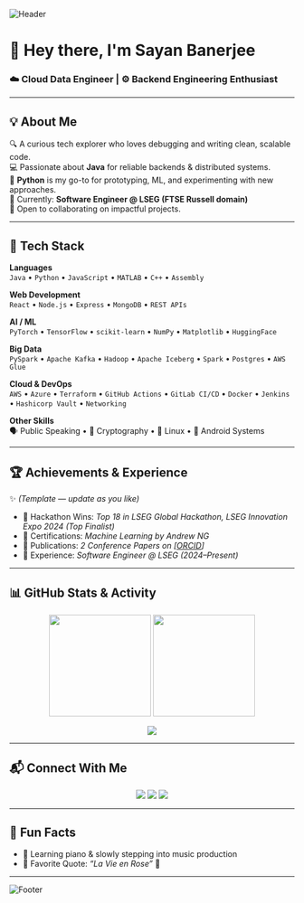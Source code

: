 <!-- Banner -->
![Header](https://capsule-render.vercel.app/api?type=wave&height=200&text=Sayan%20Banerjee&fontAlign=50&fontAlignY=40&color=gradient)

# 👋 Hey there, I'm Sayan Banerjee  

### ☁️ Cloud Data Engineer | ⚙️ Backend Engineering Enthusiast  

---

## 💡 About Me  
🔍 A curious tech explorer who loves debugging and writing clean, scalable code.  
💻 Passionate about **Java** for reliable backends & distributed systems.  
🐍 **Python** is my go-to for prototyping, ML, and experimenting with new approaches.  
🏢 Currently: **Software Engineer @ LSEG (FTSE Russell domain)**  
🤝 Open to collaborating on impactful projects.  

---

## 🚀 Tech Stack  

**Languages**  
`Java` • `Python` • `JavaScript` • `MATLAB` • `C++` • `Assembly`  

**Web Development**  
`React` • `Node.js` • `Express` • `MongoDB` • `REST APIs`  

**AI / ML**  
`PyTorch` • `TensorFlow` • `scikit-learn` • `NumPy` • `Matplotlib` • `HuggingFace`  

**Big Data**  
`PySpark` • `Apache Kafka` • `Hadoop` • `Apache Iceberg` • `Spark` • `Postgres` • `AWS Glue`  

**Cloud & DevOps**  
`AWS` • `Azure` • `Terraform` • `GitHub Actions` • `GitLab CI/CD` • `Docker` • `Jenkins` • `Hashicorp Vault` • `Networking`  

**Other Skills**  
🗣 Public Speaking • 🔐 Cryptography • 🐧 Linux • 📱 Android Systems  

---

## 🏆 Achievements & Experience  
✨ *(Template — update as you like)*  

- 🥇 Hackathon Wins: *Top 18 in LSEG Global Hackathon, LSEG Innovation Expo 2024 (Top Finalist)*  
- 📜 Certifications: *Machine Learning by Andrew NG*  
- 📖 Publications: *2 Conference Papers on [[ORCID](https://orcid.org/my-orcid?orcid=0009-0009-2665-1817)]*  
- 💼 Experience: *Software Engineer @ LSEG (2024–Present)*  

---

## 📊 GitHub Stats & Activity  

<p align="center">
  <img src="https://github-readme-stats.vercel.app/api?username=Sayan-sam&show_icons=true&theme=tokyonight" height="180px"/>
  <img src="https://github-readme-streak-stats.herokuapp.com/?user=Sayan-sam&theme=tokyonight" height="180px"/>
</p>

<p align="center">
  <img src="https://github-readme-activity-graph.vercel.app/graph?username=Sayan-sam&theme=react-dark&hide_border=true"/>
</p>

---

## 📬 Connect With Me  

<p align="center">
  <a href="https://www.linkedin.com/in/sayanb1729"><img src="https://img.shields.io/badge/LinkedIn-blue?style=for-the-badge&logo=linkedin"/></a>
  <a href="mailto:sayanb1729@gmail.com"><img src="https://img.shields.io/badge/Email-red?style=for-the-badge&logo=gmail"/></a>
  <a href="https://medium.com/@Sayanb1729"><img src="https://img.shields.io/badge/Medium-black?style=for-the-badge&logo=medium"/></a>
</p>

---

## 🎹 Fun Facts  

- 🎼 Learning piano & slowly stepping into music production  
- 💭 Favorite Quote: *“La Vie en Rose”* 🌹  

---

![Footer](https://capsule-render.vercel.app/api?type=waving&height=120&section=footer&color=gradient)
